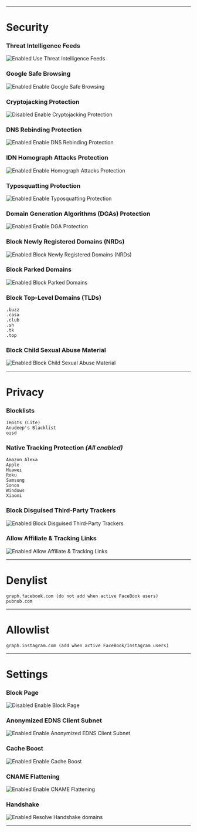 ***

# Security
### Threat Intelligence Feeds
![Enabled](https://raw.githubusercontent.com/crssi/NextDNS-Config/main/Enabled.png) Use Threat Intelligence Feeds
### Google Safe Browsing
![Enabled](https://raw.githubusercontent.com/crssi/NextDNS-Config/main/Enabled.png) Enable Google Safe Browsing
### Cryptojacking Protection
![Disabled](https://raw.githubusercontent.com/crssi/NextDNS-Config/main/Disabled.png) Enable Cryptojacking Protection
### DNS Rebinding Protection
![Enabled](https://raw.githubusercontent.com/crssi/NextDNS-Config/main/Enabled.png) Enable DNS Rebinding Protection
### IDN Homograph Attacks Protection
![Enabled](https://raw.githubusercontent.com/crssi/NextDNS-Config/main/Enabled.png) Enable Homograph Attacks Protection
### Typosquatting Protection
![Enabled](https://raw.githubusercontent.com/crssi/NextDNS-Config/main/Enabled.png) Enable Typosquatting Protection
### Domain Generation Algorithms (DGAs) Protection
![Enabled](https://raw.githubusercontent.com/crssi/NextDNS-Config/main/Enabled.png) Enable DGA Protection
### Block Newly Registered Domains (NRDs)
![Enabled](https://raw.githubusercontent.com/crssi/NextDNS-Config/main/Enabled.png) Block Newly Registered Domains (NRDs)
### Block Parked Domains
![Enabled](https://raw.githubusercontent.com/crssi/NextDNS-Config/main/Enabled.png) Block Parked Domains
### Block Top-Level Domains (TLDs)
 	.buzz
 	.casa
 	.club
 	.sh
 	.tk
 	.top
### Block Child Sexual Abuse Material
![Enabled](https://raw.githubusercontent.com/crssi/NextDNS-Config/main/Enabled.png) Block Child Sexual Abuse Material

***
		
# Privacy
### Blocklists
	1Hosts (Lite)
	Anudeep's Blacklist
	oisd
### Native Tracking Protection *(All enabled)*
	Amazon Alexa
	Apple
	Huawei
	Roku
	Samsung
	Sonos
	Windows
	Xiaomi
### Block Disguised Third-Party Trackers
![Enabled](https://raw.githubusercontent.com/crssi/NextDNS-Config/main/Enabled.png) Block Disguised Third-Party Trackers
### Allow Affiliate & Tracking Links
![Enabled](https://raw.githubusercontent.com/crssi/NextDNS-Config/main/Enabled.png) Allow Affiliate & Tracking Links

***

# Denylist
	graph.facebook.com (do not add when active FaceBook users)
	pubnub.com

***

# Allowlist
	graph.instagram.com (add when active FaceBook/Instagram users)

***

# Settings
### Block Page
![Disabled](https://raw.githubusercontent.com/crssi/NextDNS-Config/main/Disabled.png) Enable Block Page
### Anonymized EDNS Client Subnet
![Enabled](https://raw.githubusercontent.com/crssi/NextDNS-Config/main/Enabled.png) Enable Anonymized EDNS Client Subnet
### Cache Boost
![Enabled](https://raw.githubusercontent.com/crssi/NextDNS-Config/main/Enabled.png) Enable Cache Boost
### CNAME Flattening
![Enabled](https://raw.githubusercontent.com/crssi/NextDNS-Config/main/Enabled.png) Enable CNAME Flattening
### Handshake
![Enabled](https://raw.githubusercontent.com/crssi/NextDNS-Config/main/Enabled.png) Resolve Handshake domains

***

